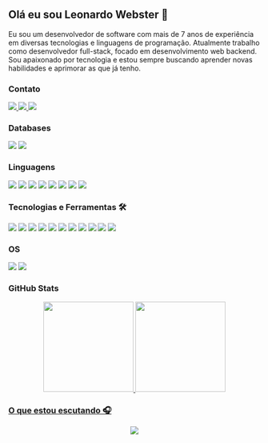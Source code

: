 ## Olá eu sou Leonardo Webster 👋

Eu sou um desenvolvedor de software com mais de 7 anos de experiência em diversas tecnologias e linguagens de programação. Atualmente trabalho como desenvolvedor full-stack, focado em desenvolvimento web backend. Sou apaixonado por tecnologia e estou sempre buscando aprender novas habilidades e aprimorar as que já tenho.

### Contato

<div align="left">
    <!-- Gmail -->
    <a href="mailto:leonardowebster15@gmail.com" target="_blank">
        <img src="https://img.shields.io/badge/-gmail-%23fff?style=for-the-badge&logo=gmail" target="_blank">
    </a>
    <!-- Linkedin -->
    <a href="https://www.linkedin.com/in/leonardo-webster/" target="_blank">
        <img src="https://img.shields.io/badge/-LinkedIn-%230077B5?style=for-the-badge&logo=linkedin&logoColor=white" target="_blank">
    </a> 
    <!-- Telegram -->
    <a href="https://t.me/leonardowebster" target="_blank">
        <img src="https://img.shields.io/badge/-telegram-%230c1c33?style=for-the-badge&logo=telegram" target="_blank">
    </a>
</div>

### Databases

<div align="left">
    <img src="https://img.shields.io/badge/-MongoDB-%23fff?style=for-the-badge&logo=mongodb&logoColor=47A248" target="_blank">
    <img src="https://img.shields.io/badge/-MySQL-%23fff?style=for-the-badge&logo=mysql&logoColor=4479A1" target="_blank">
</div>

### Linguagens

<div align="left">
    <img src="https://img.shields.io/badge/-CSS-%23fff?style=for-the-badge&logo=css3&logoColor=1572B6" target="_blank">
    <img src="https://img.shields.io/badge/-JavaScript-%23fff?style=for-the-badge&logo=javascript&logoColor=F7DF1E" target="_blank">
    <img src="https://img.shields.io/badge/-HTML5-%23fff?style=for-the-badge&logo=html5&logoColor=E34F26" target="_blank">
    <img src="https://img.shields.io/badge/-PHP-%23fff?style=for-the-badge&logo=php&logoColor=777BB4" target="_blank">
    <img src="https://img.shields.io/badge/-Python-%23fff?style=for-the-badge&logo=python&logoColor=3776AB" target="_blank">
    <img src="https://img.shields.io/badge/-SQL-%23fff?style=for-the-badge&logo=postgresql&logoColor=336791" target="_blank">
    <img src="https://img.shields.io/badge/-Shell%20Script-%23fff?style=for-the-badge&logo=gnu-bash&logoColor=4EAA25" target="_blank">
    <img src="https://img.shields.io/badge/-TypeScript-%23fff?style=for-the-badge&logo=typescript&logoColor=3178C6" target="_blank">
</div>

### Tecnologias e Ferramentas 🛠

<div align="left">
    <img src="https://img.shields.io/badge/-Docker-%23fff?style=for-the-badge&logo=docker&logoColor=2496ED" target="_blank">
    <img src="https://img.shields.io/badge/-Figma-%23fff?style=for-the-badge&logo=figma&logoColor=F24E1E" target="_blank">  
    <img src="https://img.shields.io/badge/-Git-%23fff?style=for-the-badge&logo=git&logoColor=F05032" target="_blank">
    <img src="https://img.shields.io/badge/-GitHub-%23fff?style=for-the-badge&logo=github&logoColor=181717" target="_blank">
    <img src="https://img.shields.io/badge/-Insomnia-%23fff?style=for-the-badge&logo=insomnia&logoColor=5849BE" target="_blank">
    <img src="https://img.shields.io/badge/-Jira-%23fff?style=for-the-badge&logo=jira&logoColor=0052CC" target="_blank">
    <img src="https://img.shields.io/badge/-Laravel-%23fff?style=for-the-badge&logo=laravel&logoColor=FF2D20" target="_blank">
    <img src="https://img.shields.io/badge/-Postman-%23fff?style=for-the-badge&logo=postman&logoColor=FF6C37" target="_blank">
    <img src="https://img.shields.io/badge/-Trello-%23fff?style=for-the-badge&logo=trello&logoColor=0079BF" target="_blank">
    <img src="https://img.shields.io/badge/-Vue.js-%23fff?style=for-the-badge&logo=vue.js&logoColor=4FC08D" target="_blank">
    <img src="https://img.shields.io/badge/-VSCode-%23fff?style=for-the-badge&logo=visual-studio-code&logoColor=007ACC" target="_blank">
</div>

### OS

<div align="left">
    <img src="https://img.shields.io/badge/-Linux-%23fff?style=for-the-badge&logo=linux&logoColor=FCC624" target="_blank">
    <img src="https://img.shields.io/badge/-MacOS-%23fff?style=for-the-badge&logo=apple&logoColor=999999" target="_blank">
</div>

<!-- ![Snake animation](https://raw.githubusercontent.com/websterl3o/websterl3o/output/dist/github-contribution-grid-snake-dark.svg) -->

### GitHub Stats

<div align="center">
  <a href="https://github.com/websterl3o">
  <img height="180em" src="https://github-readme-stats.vercel.app/api?username=websterl3o&show_icons=true&theme=dark&include_all_commits=true&count_private=true"/>
  <img height="180em" src="https://github-readme-stats.vercel.app/api/top-langs/?username=websterl3o&layout=compact&langs_count=7&theme=dark"/>
</div>

### O que estou escutando 🎧

<div align="center">
    <a href="https://open.spotify.com/user/leonardowebster" target="_blank">
        <img src="https://spotify-recently-played-readme.vercel.app/api?user=leonardowebster&width=1000&count=10" target="_blank">
    </a>
</div>
